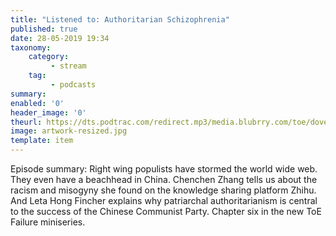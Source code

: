 ```yaml
---
title: "Listened to: Authoritarian Schizophrenia"
published: true
date: 28-05-2019 19:34
taxonomy:
    category:
         - stream
    tag:
         - podcasts
summary:
enabled: '0'
header_image: '0'
theurl: https://dts.podtrac.com/redirect.mp3/media.blubrry.com/toe/dovetail.prxu.org/toe/8c3e4c6c-fec2-4706-a759-e9caa60239b8/Episode_131_failurechina2.mp3
image: artwork-resized.jpg
template: item
---
```

 
Episode summary: Right wing populists have stormed the world wide web. They even have a beachhead in China. Chenchen Zhang tells us about the racism and misogyny she found on the knowledge sharing platform Zhihu. And Leta Hong Fincher explains why patriarchal authoritarianism is central to the success of the Chinese Communist Party. Chapter six in the new ToE Failure miniseries.
